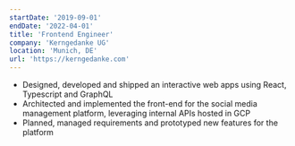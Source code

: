 ```yaml
---
startDate: '2019-09-01'
endDate: '2022-04-01'
title: 'Frontend Engineer'
company: 'Kerngedanke UG'
location: 'Munich, DE'
url: 'https://kerngedanke.com'
---
```


- Designed, developed and shipped an interactive web apps using React, Typescript and GraphQL
- Architected and implemented the front-end for the social media management platform, leveraging internal APIs hosted in GCP
- Planned, managed requirements and prototyped new features for the platform